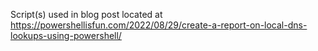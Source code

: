 Script(s) used in blog post located at https://powershellisfun.com/2022/08/29/create-a-report-on-local-dns-lookups-using-powershell/